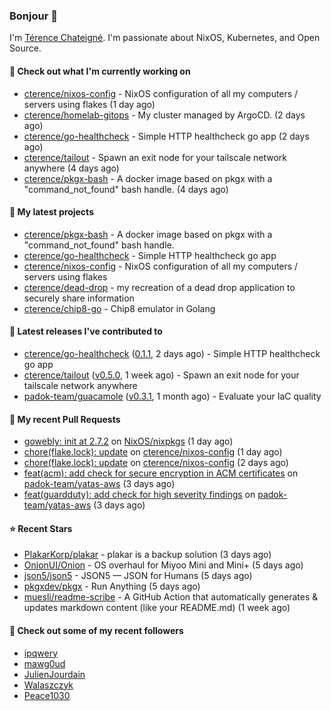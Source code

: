 ### Bonjour 👋

I'm [Térence Chateigné](https://www.terence.cloud). I'm passionate about NixOS, Kubernetes, and Open Source.

#### 👷 Check out what I'm currently working on

- [cterence/nixos-config](https://github.com/cterence/nixos-config) - NixOS configuration of all my computers / servers using flakes (1 day ago)
- [cterence/homelab-gitops](https://github.com/cterence/homelab-gitops) - My cluster managed by ArgoCD. (2 days ago)
- [cterence/go-healthcheck](https://github.com/cterence/go-healthcheck) - Simple HTTP healthcheck go app (2 days ago)
- [cterence/tailout](https://github.com/cterence/tailout) - Spawn an exit node for your tailscale network anywhere (4 days ago)
- [cterence/pkgx-bash](https://github.com/cterence/pkgx-bash) - A docker image based on pkgx with a &#34;command_not_found&#34; bash handle. (4 days ago)

#### 🌱 My latest projects

- [cterence/pkgx-bash](https://github.com/cterence/pkgx-bash) - A docker image based on pkgx with a &#34;command_not_found&#34; bash handle.
- [cterence/go-healthcheck](https://github.com/cterence/go-healthcheck) - Simple HTTP healthcheck go app
- [cterence/nixos-config](https://github.com/cterence/nixos-config) - NixOS configuration of all my computers / servers using flakes
- [cterence/dead-drop](https://github.com/cterence/dead-drop) - my recreation of a dead drop application to securely share information
- [cterence/chip8-go](https://github.com/cterence/chip8-go) - Chip8 emulator in Golang

#### 🔭 Latest releases I've contributed to

- [cterence/go-healthcheck](https://github.com/cterence/go-healthcheck) ([0.1.1](https://github.com/cterence/go-healthcheck/releases/tag/0.1.1), 2 days ago) - Simple HTTP healthcheck go app
- [cterence/tailout](https://github.com/cterence/tailout) ([v0.5.0](https://github.com/cterence/tailout/releases/tag/v0.5.0), 1 week ago) - Spawn an exit node for your tailscale network anywhere
- [padok-team/guacamole](https://github.com/padok-team/guacamole) ([v0.3.1](https://github.com/padok-team/guacamole/releases/tag/v0.3.1), 1 month ago) - Evaluate your IaC quality

#### 🔨 My recent Pull Requests

- [gowebly: init at 2.7.2](https://github.com/NixOS/nixpkgs/pull/386425) on [NixOS/nixpkgs](https://github.com/NixOS/nixpkgs) (1 day ago)
- [chore(flake.lock): update](https://github.com/cterence/nixos-config/pull/116) on [cterence/nixos-config](https://github.com/cterence/nixos-config) (1 day ago)
- [chore(flake.lock): update](https://github.com/cterence/nixos-config/pull/115) on [cterence/nixos-config](https://github.com/cterence/nixos-config) (2 days ago)
- [feat(acm): add check for secure encryption in ACM certificates](https://github.com/padok-team/yatas-aws/pull/188) on [padok-team/yatas-aws](https://github.com/padok-team/yatas-aws) (3 days ago)
- [feat(guardduty): add check for high severity findings](https://github.com/padok-team/yatas-aws/pull/187) on [padok-team/yatas-aws](https://github.com/padok-team/yatas-aws) (3 days ago)

#### ⭐ Recent Stars

- [PlakarKorp/plakar](https://github.com/PlakarKorp/plakar) - plakar is a backup solution (3 days ago)
- [OnionUI/Onion](https://github.com/OnionUI/Onion) - OS overhaul for Miyoo Mini and Mini&#43; (5 days ago)
- [json5/json5](https://github.com/json5/json5) - JSON5 — JSON for Humans (5 days ago)
- [pkgxdev/pkgx](https://github.com/pkgxdev/pkgx) - Run Anything (5 days ago)
- [muesli/readme-scribe](https://github.com/muesli/readme-scribe) - A GitHub Action that automatically generates &amp; updates markdown content (like your README.md) (1 week ago)

#### 👯 Check out some of my recent followers

- [ipqwery](https://github.com/ipqwery)
- [mawg0ud](https://github.com/mawg0ud)
- [JulienJourdain](https://github.com/JulienJourdain)
- [Walaszczyk](https://github.com/Walaszczyk)
- [Peace1030](https://github.com/Peace1030)
